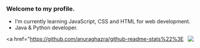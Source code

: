 
### Welcome to my profile.

 * I’m currently learning JavaScript, CSS and HTML for web development.
 * Java & Python developer.
 

<a href="https://github.com/anuraghazra/github-readme-stats%22%3E
  <img align="right" src="https://github-readme-stats.vercel.app/api?username=CiprianoOtavio&theme=dracula&show_icons=true" />
</a>
                                                                                                                         
<!--
**CiprianoOtavio/CiprianoOtavio** is a ✨ _special_ ✨ repository because its `README.md` (this file) appears on your GitHub profile.

Here are some ideas to get you started:

- 🔭 I’m currently working on ...
- 🌱 I’m currently learning ...
- 👯 I’m looking to collaborate on ...
- 🤔 I’m looking for help with ...
- 💬 Ask me about ...
- 📫 How to reach me: ...
- 😄 Pronouns: ...
- ⚡ Fun fact: ...
-->

